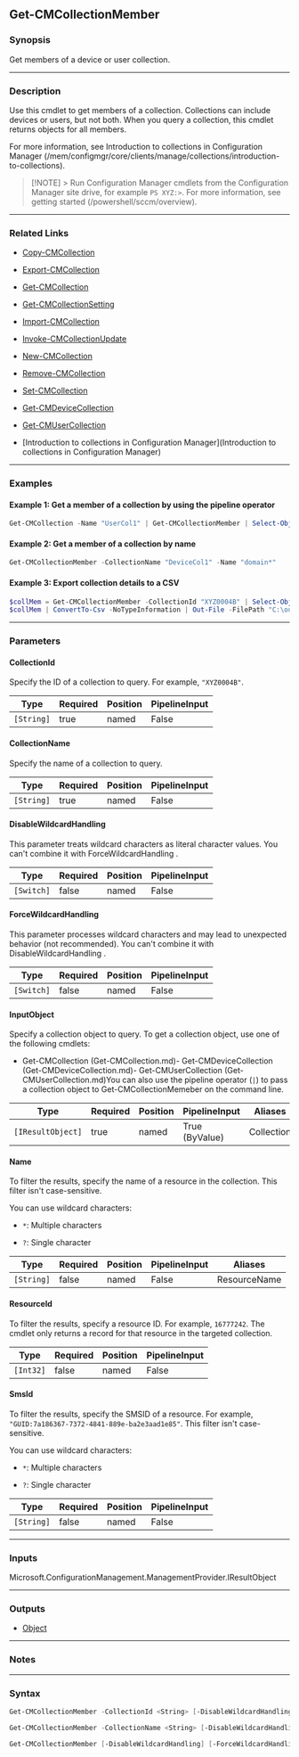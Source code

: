 Get-CMCollectionMember
----------------------




### Synopsis
Get members of a device or user collection.



---


### Description

Use this cmdlet to get members of a collection. Collections can include devices or users, but not both. When you query a collection, this cmdlet returns objects for all members.



For more information, see Introduction to collections in Configuration Manager (/mem/configmgr/core/clients/manage/collections/introduction-to-collections).



> [!NOTE] > Run Configuration Manager cmdlets from the Configuration Manager site drive, for example `PS XYZ:>`. For more information, see getting started (/powershell/sccm/overview).



---


### Related Links
* [Copy-CMCollection](Copy-CMCollection)



* [Export-CMCollection](Export-CMCollection)



* [Get-CMCollection](Get-CMCollection)



* [Get-CMCollectionSetting](Get-CMCollectionSetting)



* [Import-CMCollection](Import-CMCollection)



* [Invoke-CMCollectionUpdate](Invoke-CMCollectionUpdate)



* [New-CMCollection](New-CMCollection)



* [Remove-CMCollection](Remove-CMCollection)



* [Set-CMCollection](Set-CMCollection)



* [Get-CMDeviceCollection](Get-CMDeviceCollection)



* [Get-CMUserCollection](Get-CMUserCollection)



* [Introduction to collections in Configuration Manager](Introduction to collections in Configuration Manager)





---


### Examples
#### Example 1: Get a member of a collection by using the pipeline operator
```PowerShell
Get-CMCollection -Name "UserCol1" | Get-CMCollectionMember | Select-Object Name
```

#### Example 2: Get a member of a collection by name
```PowerShell
Get-CMCollectionMember -CollectionName "DeviceCol1" -Name "domain*"
```

#### Example 3: Export collection details to a CSV
```PowerShell
$collMem = Get-CMCollectionMember -CollectionId "XYZ0004B" | Select-Object Name,Domain,LastLogonUser,DeviceOS,DeviceOSBuild,MACAddress,SerialNumber
$collMem | ConvertTo-Csv -NoTypeInformation | Out-File -FilePath "C:\output\XYZ0004B.csv"
```



---


### Parameters
#### **CollectionId**

Specify the ID of a collection to query. For example, `"XYZ0004B"`.






|Type      |Required|Position|PipelineInput|
|----------|--------|--------|-------------|
|`[String]`|true    |named   |False        |



#### **CollectionName**

Specify the name of a collection to query.






|Type      |Required|Position|PipelineInput|
|----------|--------|--------|-------------|
|`[String]`|true    |named   |False        |



#### **DisableWildcardHandling**

This parameter treats wildcard characters as literal character values. You can't combine it with ForceWildcardHandling .






|Type      |Required|Position|PipelineInput|
|----------|--------|--------|-------------|
|`[Switch]`|false   |named   |False        |



#### **ForceWildcardHandling**

This parameter processes wildcard characters and may lead to unexpected behavior (not recommended). You can't combine it with DisableWildcardHandling .






|Type      |Required|Position|PipelineInput|
|----------|--------|--------|-------------|
|`[Switch]`|false   |named   |False        |



#### **InputObject**

Specify a collection object to query. To get a collection object, use one of the following cmdlets:


* Get-CMCollection (Get-CMCollection.md)- Get-CMDeviceCollection (Get-CMDeviceCollection.md)- Get-CMUserCollection (Get-CMUserCollection.md)You can also use the pipeline operator (`|`) to pass a collection object to Get-CMCollectionMemeber on the command line.






|Type             |Required|Position|PipelineInput |Aliases   |
|-----------------|--------|--------|--------------|----------|
|`[IResultObject]`|true    |named   |True (ByValue)|Collection|



#### **Name**

To filter the results, specify the name of a resource in the collection. This filter isn't case-sensitive.


You can use wildcard characters:


* `*`: Multiple characters


* `?`: Single character






|Type      |Required|Position|PipelineInput|Aliases     |
|----------|--------|--------|-------------|------------|
|`[String]`|false   |named   |False        |ResourceName|



#### **ResourceId**

To filter the results, specify a resource ID. For example, `16777242`. The cmdlet only returns a record for that resource in the targeted collection.






|Type     |Required|Position|PipelineInput|
|---------|--------|--------|-------------|
|`[Int32]`|false   |named   |False        |



#### **SmsId**

To filter the results, specify the SMSID of a resource. For example, `"GUID:7a186367-7372-4841-889e-ba2e3aad1e85"`. This filter isn't case-sensitive.


You can use wildcard characters:


* `*`: Multiple characters


* `?`: Single character






|Type      |Required|Position|PipelineInput|
|----------|--------|--------|-------------|
|`[String]`|false   |named   |False        |





---


### Inputs
Microsoft.ConfigurationManagement.ManagementProvider.IResultObject





---


### Outputs
* [Object](https://learn.microsoft.com/en-us/dotnet/api/System.Object)






---


### Notes




---


### Syntax
```PowerShell
Get-CMCollectionMember -CollectionId <String> [-DisableWildcardHandling] [-ForceWildcardHandling] [-Name <String>] [-ResourceId <Int32>] [-SmsId <String>] [<CommonParameters>]
```
```PowerShell
Get-CMCollectionMember -CollectionName <String> [-DisableWildcardHandling] [-ForceWildcardHandling] [-Name <String>] [-ResourceId <Int32>] [-SmsId <String>] [<CommonParameters>]
```
```PowerShell
Get-CMCollectionMember [-DisableWildcardHandling] [-ForceWildcardHandling] -InputObject <IResultObject> [-Name <String>] [-ResourceId <Int32>] [-SmsId <String>] [<CommonParameters>]
```
